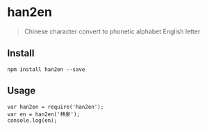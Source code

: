 # han2en

> Chinese character convert to phonetic alphabet English letter

## Install
```
npm install han2en --save
```

## Usage
```
var han2en = require('han2en');
var en = han2en('林泉');
console.log(en);
```